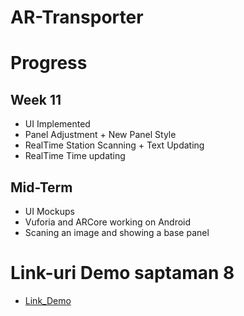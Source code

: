 # AR-Transporter

# Progress
## Week 11 
* UI Implemented
* Panel Adjustment + New Panel Style
* RealTime Station Scanning + Text Updating
* RealTime Time updating


## Mid-Term
* UI Mockups
* Vuforia and ARCore working on Android
* Scaning an image and showing a base panel


# Link-uri Demo saptaman 8
- [Link_Demo](https://youtube.com/shorts/TwKgO9h6pdg)
